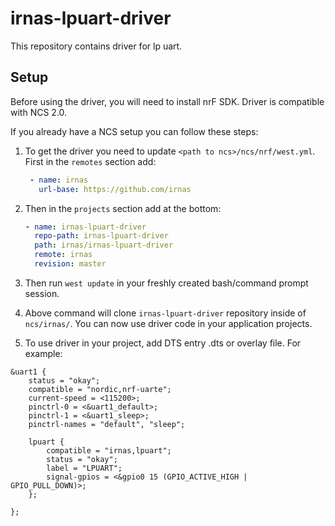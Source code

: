 # irnas-lpuart-driver

This repository contains driver for lp uart.

## Setup

Before using the driver, you will need to install nrF SDK. Driver is compatible with NCS 2.0.

If you already have a NCS setup you can follow these steps:

1. To get the driver you need to update `<path to ncs>/ncs/nrf/west.yml`. First in the `remotes` section add:

   ```yaml
    - name: irnas
      url-base: https://github.com/irnas
   ```

2. Then in the `projects` section add at the bottom:

    ```yaml
    - name: irnas-lpuart-driver
      repo-path: irnas-lpuart-driver
      path: irnas/irnas-lpuart-driver
      remote: irnas
      revision: master
    ```

3. Then run `west update` in your freshly created bash/command prompt session.
4. Above command will clone `irnas-lpuart-driver` repository inside of `ncs/irnas/`. You can now use driver code in your application projects.
5. To use driver in your project, add DTS entry .dts or overlay file. For example:

```dts
&uart1 {
    status = "okay";
    compatible = "nordic,nrf-uarte";
    current-speed = <115200>;
    pinctrl-0 = <&uart1_default>;
    pinctrl-1 = <&uart1_sleep>;
    pinctrl-names = "default", "sleep";

    lpuart {
        compatible = "irnas,lpuart";
        status = "okay";
        label = "LPUART";
        signal-gpios = <&gpio0 15 (GPIO_ACTIVE_HIGH | GPIO_PULL_DOWN)>;
    };

};

```